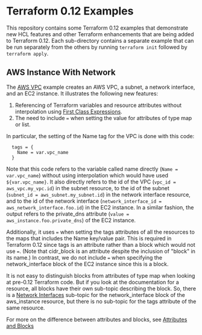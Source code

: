 # Terraform 0.12 Examples
This repository contains some Terraform 0.12 examples that demonstrate new HCL features and other Terraform enhancements that are being added to Terraform 0.12. Each sub-directory contains a separate example that can be run separately from the others by running `terraform init` followed by `terraform apply`.

## AWS Instance With Network
The [AWS VPC](./aws-instance-with-network) example creates an AWS VPC, a subnet, a network interface, and an EC2 instance. It illustrates the following new features:
1. Referencing of Terraform variables and resource attributes without interpolation using [First Class Expressions](https://www.hashicorp.com/blog/terraform-0-12-preview-first-class-expressions).
1. The need to include `=` when setting the value for attributes of type map or list.

In particular, the setting of the Name tag for the VPC is done with this code:
```
  tags = {
    Name = var.vpc_name
  }
```
Note that this code refers to the variable called name directly (`Name = var.vpc_name`) without using interpolation which would have used `${var.vpc_name}`. It also directly refers to the id of the VPC (`vpc_id = aws_vpc.my_vpc.id`) in the subnet resource, to the id of the subnet (`subnet_id = aws_subnet.my_subnet.id`) in the network interface resource, and to the id of the network interface (`network_interface_id = aws_network_interface.foo.id`) in the EC2 instance. In a similar fashion, the output refers to the private_dns attribute (`value = aws_instance.foo.private_dns`) of the EC2 instance.

Additionally, it uses `=` when setting the tags attributes of all the resources to the maps that includes the Name key/value pair. This is required in Terraform 0.12 since tags is an attribute rather than a block which would not use `=`. (Note that cidr_block is an attribute despite the inclusion of "block" in its name.) In contrast, we do not include `=` when specifying the network_interface block of the EC2 instance since this is a block.

It is not easy to distinguish blocks from attributes of type map when looking at pre-0.12 Terraform code. But if you look at the documentation for a resource, all blocks have their own sub-topic describing the block. So, there is a [Network Interfaces](https://www.terraform.io/docs/providers/aws/r/instance.html#network-interfaces) sub-topic for the network_interface block of the aws_instance resource, but there is no sub-topic for the tags attribute of the same resource.

For more on the difference between attributes and blocks, see [Attributes and Blocks](https://github.com/hashicorp/terraform/blob/v0.12-alpha/website/docs/configuration/syntax.html.md#attributes-and-blocks)
